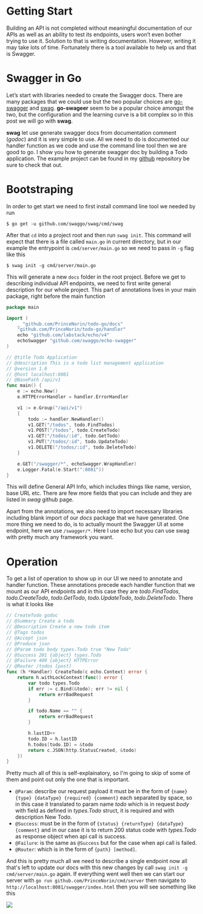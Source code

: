 # Getting Start
Building an API is not completed without meaningful documentation of our APIs as well as an ability to test its endpoints, users won’t even bother trying to use it. Solution to that is writing documentation. However, writing it may take lots of time. Fortunately there is a tool available to help us and that is Swagger.

# Swagger in Go
Let’s start with libraries needed to create the Swagger docs. There are many packages that we could use but the two popular choices are [go-swagger](https://github.com/go-swagger/go-swagger) and [swag](https://github.com/swaggo/swag). **go-swageer** seem to be a popular choice amongst the two, but the configuration and the learning curve is a bit complex so in this post we will go with **swag**.

**swag** let use generate swagger docs from documentation comment (*godoc*) and it is very simple to use. All we need to do is documented our handler function as we code and use the command line tool then we are good to go. I show you how to generate swagger doc by building a Todo application. The example project can be found in my [github](https://github.com/PrinceNorin/todo-go) repository be sure to check that out.

# Bootstraping
In order to get start we need to first install command line tool we needed by run
```
$ go get -u github.com/swaggo/swag/cmd/swag
```
After that `cd` into a project root and then run `swag init`. This command will expect that there is a file called `main.go` in current directory, but in our example the entrypoint is `cmd/server/main.go` so we need to pass in `-g` flag like this
```
$ swag init -g cmd/server/main.go
```
This will generate a new `docs` folder in the root project.  Before we get to describing individual API endpoints, we need to first write general description for our whole project. This part of annotations lives in your main package, right before the main function
```Go
package main

import (
	_ "github.com/PrinceNorin/todo-go/docs"
	"github.com/PrinceNorin/todo-go/handler"
	echo "github.com/labstack/echo/v4"
	echoSwagger "github.com/swaggo/echo-swagger"
)

// @title Todo Application
// @description This is a todo list management application
// @version 1.0
// @host localhost:8081
// @BasePath /api/v1
func main() {
	e := echo.New()
	e.HTTPErrorHandler = handler.ErrorHandler

	v1 := e.Group("/api/v1")
	{
		todo := handler.NewHandler()
		v1.GET("/todos", todo.FindTodos)
		v1.POST("/todos", todo.CreateTodo)
		v1.GET("/todos/:id", todo.GetTodo)
		v1.PUT("/todos/:id", todo.UpdateTodo)
		v1.DELETE("/todos/:id", todo.DeleteTodo)
	}

	e.GET("/swagger/*", echoSwagger.WrapHandler)
	e.Logger.Fatal(e.Start(":8081"))
}
```
This will define General API Info, which includes things like name, version, base URL etc. There are few more fields that you can include and they are listed in *swag* github page.

Apart from the annotations, we also need to import necessary libraries including blank import of our *docs* package that we have generated. One more thing we need to do, is to actually mount the Swagger UI at some endpoint, here we use `/swagger/*`. Here I use echo but you can use swag with pretty much any framework you want.

# Operation
To get a list of operation to show up in our UI we need to annotate and handler function. These annotations precede each handler function that we mount as our API endpoints and in this case they are *todo.FindTodos*, *todo.CreateTodo*, *todo.GetTodo*, *todo.UpdateTodo*, *todo.DeleteTodo*. There is what it looks like
```Go
// CreateTodo godoc
// @Summary Create a todo
// @Description Create a new todo item
// @Tags todos
// @Accept json
// @Produce json
// @Param todo body types.Todo true "New Todo"
// @Success 201 {object} types.Todo
// @Failure 400 {object} HTTPError
// @Router /todos [post]
func (h *Handler) CreateTodo(c echo.Context) error {
	return h.withLockContext(func() error {
		var todo types.Todo
		if err := c.Bind(&todo); err != nil {
			return errBadRequest
		}

		if todo.Name == "" {
			return errBadRequest
		}

		h.lastID++
		todo.ID = h.lastID
		h.todos[todo.ID] = &todo
		return c.JSON(http.StatusCreated, &todo)
	})
}
```
Pretty much all of this is self-explainatory, so I'm going to skip of some of them and point out only the one that is important.

- `@Param`: describe our request payload it must be in the form of `{name} {type} {dataType} {required} {comment}` each separated by space, so in this case it translated to param name *todo* which is in request *body* with field as defined in *types.Todo* struct, it is required and with description New Todo.
- `@Success`: must be in the form of `{status} {returnType} {dataType} {comment}` and in our case it is to return 200 status code with *types.Todo* as response object when api call is success.
- `@Failure`: is the same as `@Success` but for the case when api call is failed.
- `@Router`: which is in the form of `{path} [method]`.

And this is pretty much all we need to describe a single endpoint now all that's left to update our docs with this new changes by call `swag init -g cmd/server/main.go` again. If everything went well then we can start our server with `go run github.com/PrinceNorin/cmd/server` then navigate to `http://localhost:8081/swagger/index.html` then you will see something like this

![](https://images.viblo.asia/2d7b08ae-90f0-4983-8da0-3c6445771e12.png)